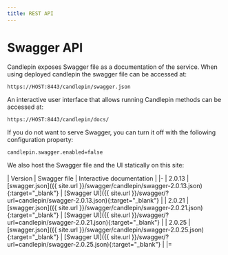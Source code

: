 ```yaml
---
title: REST API
---
```

# Swagger API
Candlepin exposes Swagger file as a documentation of the service. When using deployed candlepin the swagger file can be accessed at:

```
https://HOST:8443/candlepin/swagger.json

```
An interactive user interface that allows running Candlepin methods can be accessed at:

```
https://HOST:8443/candlepin/docs/
```

If you do not want to serve Swagger, you can turn it off with the following configuration property:

```
candlepin.swagger.enabled=false
```

We also host the Swagger file and the UI statically on this site: 

| Version | Swagger file | Interactive documentation |
|-
| 2.0.13 |  [swagger.json]({{ site.url }}/swagger/candlepin/swagger-2.0.13.json){:target="_blank"}  | [Swagger UI]({{ site.url }}/swagger/?url=candlepin/swagger-2.0.13.json){:target="_blank"} |
| 2.0.21 |  [swagger.json]({{ site.url }}/swagger/candlepin/swagger-2.0.21.json){:target="_blank"}  | [Swagger UI]({{ site.url }}/swagger/?url=candlepin/swagger-2.0.21.json){:target="_blank"} |
| 2.0.25 |  [swagger.json]({{ site.url }}/swagger/candlepin/swagger-2.0.25.json){:target="_blank"}  | [Swagger UI]({{ site.url }}/swagger/?url=candlepin/swagger-2.0.25.json){:target="_blank"} |
|=

